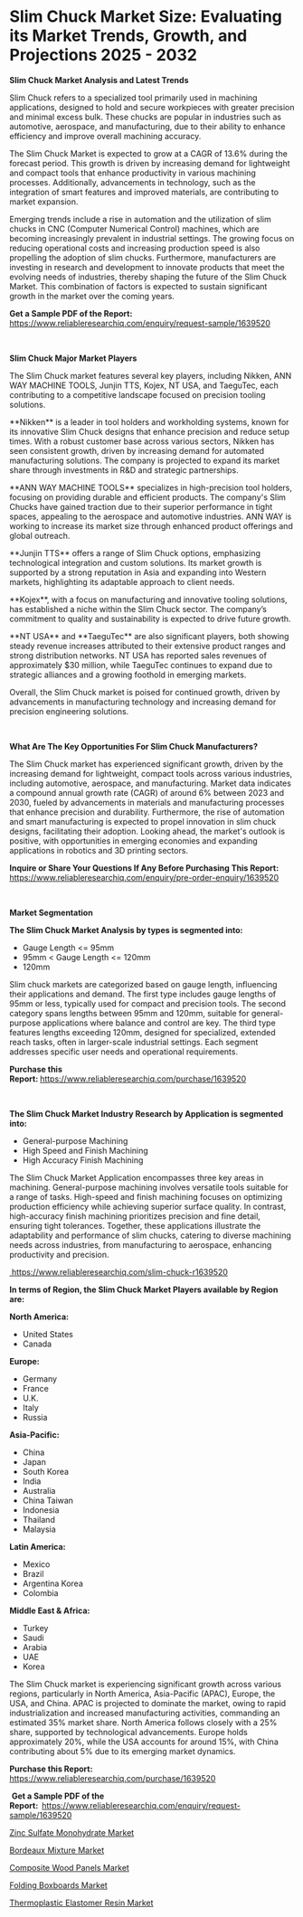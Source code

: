 <p><h1>Slim Chuck Market Size: Evaluating its Market Trends, Growth, and Projections 2025 - 2032</h1></p><p><strong>Slim Chuck Market Analysis and Latest Trends</strong></p>
<p><p>Slim Chuck refers to a specialized tool primarily used in machining applications, designed to hold and secure workpieces with greater precision and minimal excess bulk. These chucks are popular in industries such as automotive, aerospace, and manufacturing, due to their ability to enhance efficiency and improve overall machining accuracy. </p><p>The Slim Chuck Market is expected to grow at a CAGR of 13.6% during the forecast period. This growth is driven by increasing demand for lightweight and compact tools that enhance productivity in various machining processes. Additionally, advancements in technology, such as the integration of smart features and improved materials, are contributing to market expansion. </p><p>Emerging trends include a rise in automation and the utilization of slim chucks in CNC (Computer Numerical Control) machines, which are becoming increasingly prevalent in industrial settings. The growing focus on reducing operational costs and increasing production speed is also propelling the adoption of slim chucks. Furthermore, manufacturers are investing in research and development to innovate products that meet the evolving needs of industries, thereby shaping the future of the Slim Chuck Market. This combination of factors is expected to sustain significant growth in the market over the coming years.</p></p>
<p><strong>Get a Sample PDF of the Report:&nbsp;</strong> <a href="https://www.reliableresearchiq.com/enquiry/request-sample/1639520?utm_campaign=973&utm_medium=2&utm_source=Github&utm_content=ia&utm_term=31012025&utm_id=slim-chuck">https://www.reliableresearchiq.com/enquiry/request-sample/1639520</a></p>
<p>&nbsp;</p>
<p><strong>Slim Chuck Major Market Players</strong></p>
<p><p>The Slim Chuck market features several key players, including Nikken, ANN WAY MACHINE TOOLS, Junjin TTS, Kojex, NT USA, and TaeguTec, each contributing to a competitive landscape focused on precision tooling solutions.</p><p>**Nikken** is a leader in tool holders and workholding systems, known for its innovative Slim Chuck designs that enhance precision and reduce setup times. With a robust customer base across various sectors, Nikken has seen consistent growth, driven by increasing demand for automated manufacturing solutions. The company is projected to expand its market share through investments in R&D and strategic partnerships.</p><p>**ANN WAY MACHINE TOOLS** specializes in high-precision tool holders, focusing on providing durable and efficient products. The company's Slim Chucks have gained traction due to their superior performance in tight spaces, appealing to the aerospace and automotive industries. ANN WAY is working to increase its market size through enhanced product offerings and global outreach.</p><p>**Junjin TTS** offers a range of Slim Chuck options, emphasizing technological integration and custom solutions. Its market growth is supported by a strong reputation in Asia and expanding into Western markets, highlighting its adaptable approach to client needs.</p><p>**Kojex**, with a focus on manufacturing and innovative tooling solutions, has established a niche within the Slim Chuck sector. The company’s commitment to quality and sustainability is expected to drive future growth.</p><p>**NT USA** and **TaeguTec** are also significant players, both showing steady revenue increases attributed to their extensive product ranges and strong distribution networks. NT USA has reported sales revenues of approximately $30 million, while TaeguTec continues to expand due to strategic alliances and a growing foothold in emerging markets.</p><p>Overall, the Slim Chuck market is poised for continued growth, driven by advancements in manufacturing technology and increasing demand for precision engineering solutions.</p></p>
<p>&nbsp;</p>
<p><strong>What Are The Key Opportunities For Slim Chuck Manufacturers?</strong></p>
<p><p>The Slim Chuck market has experienced significant growth, driven by the increasing demand for lightweight, compact tools across various industries, including automotive, aerospace, and manufacturing. Market data indicates a compound annual growth rate (CAGR) of around 6% between 2023 and 2030, fueled by advancements in materials and manufacturing processes that enhance precision and durability. Furthermore, the rise of automation and smart manufacturing is expected to propel innovation in slim chuck designs, facilitating their adoption. Looking ahead, the market's outlook is positive, with opportunities in emerging economies and expanding applications in robotics and 3D printing sectors.</p></p>
<p><strong>Inquire or Share Your Questions If Any Before Purchasing This Report:</strong> <a href="https://www.reliableresearchiq.com/enquiry/pre-order-enquiry/1639520?utm_campaign=973&utm_medium=2&utm_source=Github&utm_content=ia&utm_term=31012025&utm_id=slim-chuck">https://www.reliableresearchiq.com/enquiry/pre-order-enquiry/1639520</a></p>
<p>&nbsp;</p>
<p><strong>Market Segmentation</strong></p>
<p><strong>The Slim Chuck Market Analysis by types is segmented into:</strong></p>
<p><ul><li>Gauge Length <= 95mm</li><li>95mm < Gauge Length <= 120mm</li><li>120mm <Gauge Length</li></ul></p>
<p><p>Slim chuck markets are categorized based on gauge length, influencing their applications and demand. The first type includes gauge lengths of 95mm or less, typically used for compact and precision tools. The second category spans lengths between 95mm and 120mm, suitable for general-purpose applications where balance and control are key. The third type features lengths exceeding 120mm, designed for specialized, extended reach tasks, often in larger-scale industrial settings. Each segment addresses specific user needs and operational requirements.</p></p>
<p><strong>Purchase this Report:&nbsp;</strong><a href="https://www.reliableresearchiq.com/purchase/1639520?utm_campaign=973&utm_medium=2&utm_source=Github&utm_content=ia&utm_term=31012025&utm_id=slim-chuck">https://www.reliableresearchiq.com/purchase/1639520</a></p>
<p>&nbsp;</p>
<p><strong>The Slim Chuck Market Industry Research by Application is segmented into:</strong></p>
<p><ul><li>General-purpose Machining</li><li>High Speed and Finish Machining</li><li>High Accuracy Finish Machining</li></ul></p>
<p><p>The Slim Chuck Market Application encompasses three key areas in machining. General-purpose machining involves versatile tools suitable for a range of tasks. High-speed and finish machining focuses on optimizing production efficiency while achieving superior surface quality. In contrast, high-accuracy finish machining prioritizes precision and fine detail, ensuring tight tolerances. Together, these applications illustrate the adaptability and performance of slim chucks, catering to diverse machining needs across industries, from manufacturing to aerospace, enhancing productivity and precision.</p></p>
<p><a href="https://www.reliableresearchiq.com/slim-chuck-r1639520?utm_campaign=973&utm_medium=2&utm_source=Github&utm_content=ia&utm_term=31012025&utm_id=slim-chuck">&nbsp;https://www.reliableresearchiq.com/slim-chuck-r1639520</a></p>
<p><strong>In terms of Region, the Slim Chuck Market Players available by Region are:</strong></p>
<p>
    <p> <strong> North America: </strong>
        <ul>
            <li>United States</li>
            <li>Canada</li>
        </ul>
        </p> 
    <p> <strong> Europe: </strong>
        <ul>
            <li>Germany</li>
            <li>France</li>
            <li>U.K.</li>
            <li>Italy</li>
            <li>Russia</li>
        </ul>
        </p> 
    <p> <strong> Asia-Pacific: </strong>
        <ul>
            <li>China</li>
            <li>Japan</li>
            <li>South Korea</li>
            <li>India</li>
            <li>Australia</li>
            <li>China Taiwan</li>
            <li>Indonesia</li>
            <li>Thailand</li>
            <li>Malaysia</li>
        </ul>
        </p> 
    <p> <strong> Latin America: </strong>
        <ul>
            <li>Mexico</li>
            <li>Brazil</li>
            <li>Argentina Korea</li>
            <li>Colombia</li>
        </ul>
        </p> 
    <p> <strong> Middle East & Africa: </strong>
        <ul>
            <li>Turkey</li>
            <li>Saudi</li>
            <li>Arabia</li>
            <li>UAE</li>
            <li>Korea</li>
        </ul>
    </p>
    </p>
<p><p>The Slim Chuck market is experiencing significant growth across various regions, particularly in North America, Asia-Pacific (APAC), Europe, the USA, and China. APAC is projected to dominate the market, owing to rapid industrialization and increased manufacturing activities, commanding an estimated 35% market share. North America follows closely with a 25% share, supported by technological advancements. Europe holds approximately 20%, while the USA accounts for around 15%, with China contributing about 5% due to its emerging market dynamics.</p></p>
<p><strong>Purchase this Report: </strong><a href="https://www.reliableresearchiq.com/purchase/1639520?utm_campaign=973&utm_medium=2&utm_source=Github&utm_content=ia&utm_term=31012025&utm_id=slim-chuck">https://www.reliableresearchiq.com/purchase/1639520</a></p>
<p>&nbsp;<strong>Get a Sample PDF of the Report:&nbsp;&nbsp;</strong><a href="https://www.reliableresearchiq.com/enquiry/request-sample/1639520?utm_campaign=973&utm_medium=2&utm_source=Github&utm_content=ia&utm_term=31012025&utm_id=slim-chuck">https://www.reliableresearchiq.com/enquiry/request-sample/1639520</a></p>
<p><strong></strong></p>
<p><p><a href="https://github.com/elvutedipela/Market-Research-Report-List-1/blob/main/zinc-sulfate-monohydrate-market.md?utm_campaign=973&utm_medium=2&utm_source=Github&utm_content=ia&utm_term=31012025&utm_id=slim-chuck">Zinc Sulfate Monohydrate Market</a></p><p><a href="https://github.com/nkbaroga/Market-Research-Report-List-1/blob/main/bordeaux-mixture-market.md?utm_campaign=973&utm_medium=2&utm_source=Github&utm_content=ia&utm_term=31012025&utm_id=slim-chuck">Bordeaux Mixture Market</a></p><p><a href="https://github.com/sponsumelo/Market-Research-Report-List-1/blob/main/composite-wood-panels-market.md?utm_campaign=973&utm_medium=2&utm_source=Github&utm_content=ia&utm_term=31012025&utm_id=slim-chuck">Composite Wood Panels Market</a></p><p><a href="https://github.com/lateshab69/Market-Research-Report-List-1/blob/main/folding-boxboards-market.md?utm_campaign=973&utm_medium=2&utm_source=Github&utm_content=ia&utm_term=31012025&utm_id=slim-chuck">Folding Boxboards Market</a></p><p><a href="https://github.com/hedbomkrahe/Market-Research-Report-List-1/blob/main/thermoplastic-elastomer-resin-market.md?utm_campaign=973&utm_medium=2&utm_source=Github&utm_content=ia&utm_term=31012025&utm_id=slim-chuck">Thermoplastic Elastomer Resin Market</a></p></p>